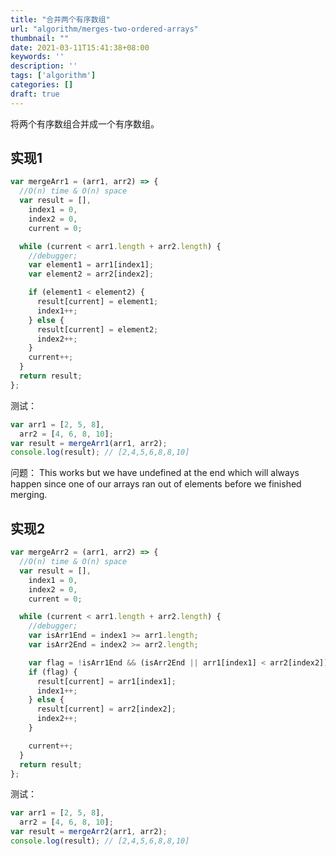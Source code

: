 ```yaml
---
title: "合并两个有序数组"
url: "algorithm/merges-two-ordered-arrays"
thumbnail: ""
date: 2021-03-11T15:41:38+08:00
keywords: ''
description: ''
tags: ['algorithm']
categories: []
draft: true
---
```



将两个有序数组合并成一个有序数组。

## 实现1

```javascript
var mergeArr1 = (arr1, arr2) => {
  //O(n) time & O(n) space
  var result = [],
    index1 = 0,
    index2 = 0,
    current = 0;

  while (current < arr1.length + arr2.length) {
    //debugger;
    var element1 = arr1[index1];
    var element2 = arr2[index2];

    if (element1 < element2) {
      result[current] = element1;
      index1++;
    } else {
      result[current] = element2;
      index2++;
    }
    current++;
  }
  return result;
};
```

测试：

```javascript
var arr1 = [2, 5, 8],
  arr2 = [4, 6, 8, 10];
var result = mergeArr1(arr1, arr2);
console.log(result); // [2,4,5,6,8,8,10]
```

问题：
This works but we have undefined at the end which will always happen since one of our arrays ran out of elements before we finished merging.  

## 实现2 

```javascript
var mergeArr2 = (arr1, arr2) => {
  //O(n) time & O(n) space
  var result = [],
    index1 = 0,
    index2 = 0,
    current = 0;

  while (current < arr1.length + arr2.length) {
    //debugger;
    var isArr1End = index1 >= arr1.length;
    var isArr2End = index2 >= arr2.length;

    var flag = !isArr1End && (isArr2End || arr1[index1] < arr2[index2]);
    if (flag) {
      result[current] = arr1[index1];
      index1++;
    } else {
      result[current] = arr2[index2];
      index2++;
    }

    current++;
  }
  return result;
};
```

测试：
```javascript
var arr1 = [2, 5, 8],
  arr2 = [4, 6, 8, 10];
var result = mergeArr2(arr1, arr2);
console.log(result); // [2,4,5,6,8,8,10]
```